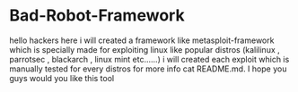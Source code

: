 # Bad-Robot-Framework
hello hackers here i will created a framework like metasploit-framework which is specially made for exploiting linux like popular distros (kalilinux , parrotsec , blackarch , linux mint etc......) i will created each exploit which is manually tested for every distros for more info cat README.md. I hope you guys would you like this tool
